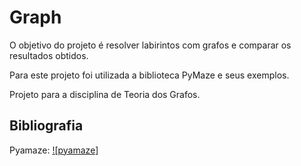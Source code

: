 # Graph

O objetivo do projeto é resolver labirintos com grafos e comparar os resultados obtidos.

Para este projeto foi utilizada a biblioteca PyMaze e seus exemplos.

Projeto para a disciplina de Teoria dos Grafos.

## Bibliografia

Pyamaze: [![pyamaze]](https://github.com/MAN1986/pyamaze)
